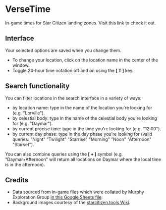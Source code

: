 # VerseTime
In-game times for Star Citizen landing zones.
Visit [this link](https://dydrmr.github.io/VerseTime/) to check it out.

## Interface
Your selected options are saved when you change them.
- To change your location, click on the location name in the center of the window.
- Toggle 24-hour time notation off and on using the **[ T ]** key.

## Search functionality
You can filter locations in the search interface in a variety of ways:
- by location name: type in the name of the location you're looking for (e.g. "Lorville").
- by celestial body: type in the name of the celestial body you're looking for (e.g. "Daymar").
- by current precise time: type in the time you're looking for (e.g. "12:00").
- by current day phase: type in the day phase you're looking for (valid queries: "Night" "Twilight" "Starrise" "Morning" "Noon" "Afternoon" "Starset").

You can also combine queries using the **[ + ]** symbol (e.g. "Daymar+Afternoon" will return all locations on Daymar where the local time is in the afternoon).

## Credits
- Data sourced from in-game files which were collated by Murphy Exploration Group [in this Google Sheets file](https://docs.google.com/spreadsheets/d/1VydKNxBHdljhO8ANSEcZRWogInCh-6tAdjI1HcwFlVE/edit#gid=1238406064).
- Background images courtesy of the [starcitizen.tools Wiki](https://starcitizen.tools/Star_Citizen_Wiki).
